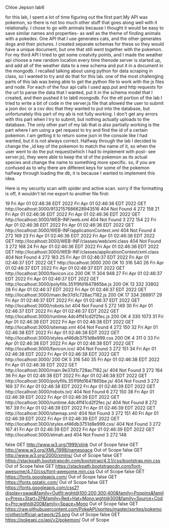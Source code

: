 Chloe Jepson lab6

for this lab, I spent a lot of time figuring out the first part.My API was pokemon, so there is not too much other stuff that goes along well with it relationally. I chose to go with animals because I thought it would be easy to save similar names and properties- as well as the theme of finding animals with a pokedex. One API that I use generates cats, and the other generates dogs and their pictures. I created separate schemas for these so they would have a unique document, but one that still went together with the pokemon. For my third API I tried to get some creatvity points, and I made the weather api choose a new random location every time thenode server is started up, and add all of the weather data to a new schema and put it in a document in the mongodb. I recalled talking about using python for data scraping in class, so  I wanted to try and do that for this lab. one of the most challenging parts of this lab was being able to get the python file to work with the js files and node. For each of the four api calls I used app.put and http requests for the url to parse the data that I wanted, put it in the schema model that I created, and then pushed it to lab6 mongodb. For the etl portion of the lab I tried to write a bit of code in the server.js file that allowed the user to submit a json doc or a csv doc that they wanted to put into the database, but unfortunately this part of my ab is not fully working. I don't get any errors with this part when I try to submit, but nothing actually uploads to the database. The only other part of my lab that is also partially working is the part where I am using a get request to try and find the id of a certain pokemon. I am getting it to return some json in the console like I had wanted, but it is not always correct. Halfway through the  lab I decided to change the _id key of the pokemon to match the name of it, so when the user went to do the put request(which I had to implement with post- see server.js), they were able to keep the id of the pokemon as its actual species and change the name to something more specific. so, if you are confused as to why there are different keys for some of the pokemon halfway through loading the db, it is because I wanted to implement this idea.

Here is my security scan with spider and active scan. sorry if the formatting is off, it wouldn't let me export to another file first:

19	Fri Apr 01 02:46:36 EDT 2022	Fri Apr 01 02:46:36 EDT 2022	GET	http://localhost:3000/9132157686628943516	404	Not Found	4	272	158
21	Fri Apr 01 02:46:36 EDT 2022	Fri Apr 01 02:46:36 EDT 2022	GET	http://localhost:3000/WEB-INF/web.xml	404	Not Found	3	272	154
22	Fri Apr 01 02:46:36 EDT 2022	Fri Apr 01 02:46:36 EDT 2022	GET	http://localhost:3000/WEB-INF/applicationContext.xml	404	Not Found	4	272	169
23	Fri Apr 01 02:46:36 EDT 2022	Fri Apr 01 02:46:36 EDT 2022	GET	http://localhost:3000/WEB-INF/classes/web/xml.class	404	Not Found	3	272	168
24	Fri Apr 01 02:46:36 EDT 2022	Fri Apr 01 02:46:36 EDT 2022	GET	http://localhost:3000/WEB-INF/classes/applicationContext/xml.class	404	Not Found	4	272	183
25	Fri Apr 01 02:46:37 EDT 2022	Fri Apr 01 02:46:37 EDT 2022	GET	http://localhost:3000	200	OK	10	316	540
26	Fri Apr 01 02:46:37 EDT 2022	Fri Apr 01 02:46:37 EDT 2022	GET	http://localhost:3000/favicon.ico	200	OK	11	304	948
27	Fri Apr 01 02:46:37 EDT 2022	Fri Apr 01 02:46:37 EDT 2022	GET	http://localhost:3000/polyfills.351f9fd1647865be.js	200	OK	13	332	33802
28	Fri Apr 01 02:46:37 EDT 2022	Fri Apr 01 02:46:37 EDT 2022	GET	http://localhost:3000/main.9e37d1c728ac7182.js	200	OK	17	334	266917
29	Fri Apr 01 02:46:37 EDT 2022	Fri Apr 01 02:46:37 EDT 2022	GET	http://localhost:3000/robots.txt	404	Not Found	5	272	149
30	Fri Apr 01 02:46:37 EDT 2022	Fri Apr 01 02:46:37 EDT 2022	GET	http://localhost:3000/runtime.4dc4ff41cd2f2fec.js	200	OK	4	330	1073
31	Fri Apr 01 02:46:38 EDT 2022	Fri Apr 01 02:46:38 EDT 2022	GET	http://localhost:3000/sitemap.xml	404	Not Found	4	272	150
32	Fri Apr 01 02:46:38 EDT 2022	Fri Apr 01 02:46:38 EDT 2022	GET	http://localhost:3000/styles.ef46db3751d8e999.css	200	OK	4	311	0
33	Fri Apr 01 02:46:38 EDT 2022	Fri Apr 01 02:46:38 EDT 2022	GET	http://localhost:3000/favicon.ico/	404	Not Found	3	272	151
34	Fri Apr 01 02:46:38 EDT 2022	Fri Apr 01 02:46:38 EDT 2022	GET	http://localhost:3000/	200	OK	5	316	540
35	Fri Apr 01 02:46:38 EDT 2022	Fri Apr 01 02:46:38 EDT 2022	GET	http://localhost:3000/main.9e37d1c728ac7182.js/	404	Not Found	3	272	164
36	Fri Apr 01 02:46:38 EDT 2022	Fri Apr 01 02:46:38 EDT 2022	GET	http://localhost:3000/polyfills.351f9fd1647865be.js/	404	Not Found	3	272	169
37	Fri Apr 01 02:46:38 EDT 2022	Fri Apr 01 02:46:39 EDT 2022	GET	http://localhost:3000/robots.txt/	404	Not Found	6	272	150
38	Fri Apr 01 02:46:39 EDT 2022	Fri Apr 01 02:46:39 EDT 2022	GET	http://localhost:3000/runtime.4dc4ff41cd2f2fec.js/	404	Not Found	8	272	167
39	Fri Apr 01 02:46:39 EDT 2022	Fri Apr 01 02:46:39 EDT 2022	GET	http://localhost:3000/sitemap.xml/	404	Not Found	3	272	151
40	Fri Apr 01 02:46:39 EDT 2022	Fri Apr 01 02:46:39 EDT 2022	GET	http://localhost:3000/styles.ef46db3751d8e999.css/	404	Not Found	3	272	167
41	Fri Apr 01 02:46:39 EDT 2022	Fri Apr 01 02:46:39 EDT 2022	GET	http://localhost:3000/elmah.axd	404	Not Found	3	272	148

false	GET	http://www.w3.org/1999/xlink	Out of Scope
false	GET	http://www.w3.org/XML/1998/namespace	Out of Scope
false	GET	http://www.w3.org/2000/xmlns/	Out of Scope
false	GET	https://stackpath.bootstrapcdn.com/bootstrap/4.3.1/css/bootstrap.min.css	Out of Scope
false	GET	https://stackpath.bootstrapcdn.com/font-awesome/4.7.0/css/font-awesome.min.css	Out of Scope
false	GET	https://fonts.googleapis.com/	Out of Scope
false	GET	https://fonts.gstatic.com/	Out of Scope
false	GET	https://fonts.googleapis.com/css2?display=swap&family=Outfit:wght@100;200;300;400&family=Poppins&family=Press+Start+2P&family=Red+Hat+Mono:wght@300&family=Source+Code+Pro:wght@200&family=Space+Mono	Out of Scope
false	GET	https://raw.githubusercontent.com/PokeAPI/sprites/master/sprites/pokemon/other/official-artwork/25.png	Out of Scope
false	GET	https://pokeapi.co/api/v2/pokemon/	Out of Scope